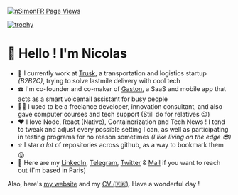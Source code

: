 [![nSimonFR Page Views](http://hits.dwyl.com/nSimonFR/nSimonFR.svg)](https://github.com/nSimonFR)

[![trophy](https://github-profile-trophy.vercel.app/?username=nsimonfr&theme=discord&rank=-C)](https://github.com/ryo-ma/github-profile-trophy)

# 👋 Hello ! I'm Nicolas

- 🚚 I currently work at [Trusk](https://trusk.com), a transportation and logistics startup _(B2B2C)_, trying to solve lastmile delivery with cool tech
- ☎️ I'm co-founder and co-maker of [Gaston](https://gaston.tel), a SaaS and mobile app that acts as a smart voicemail assistant for busy people
- 👨‍💻 I used to be a freelance developer, innovation consultant, and also gave computer courses and tech support (Still do for relatives 😉)
- ❤️ I love Node, React (Native), Containerization and Tech News ! I tend to tweak and adjust every possible setting I can, as well as participating in testing programs for no reason sometimes _(I like living on the edge 😎)_
- ⭐ I star _a lot_ of repositories across github, as a way to bookmark them 😛
- 📇 Here are my [LinkedIn](https://linkedin.com/in/nSimonFR), [Telegram](https://t.me/nsimon), [Twitter](https://twitter.com/nsimonfr) & [Mail](mailto://contact@nsimon.fr) if you want to reach out (I'm based in Paris)

Also, here's [my website](https://nsimon.fr/) and my [CV (🇫🇷)](https://nsimon.fr/Nicolas_SIMON_CV.pdf).
Have a wonderful day !
